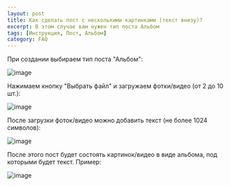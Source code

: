 ```yaml
---
layout: post
title: Как сделать пост с несколькими картинками (текст внизу)?
excerpt: В этом случае вам нужен тип поста Альбом
tags: [Инструкция, Пост, Альбом]
category: FAQ
---
```


При создании выбираем тип поста "Альбом":

![image](https://user-images.githubusercontent.com/24430718/107145012-e3cb0c80-694f-11eb-8d73-db5f1c37a1f2.png)

Нажимаем кнопку "Выбрать файл" и загружаем фотки/видео (от 2 до 10 шт.):

![image](https://user-images.githubusercontent.com/24430718/107145027-01987180-6950-11eb-84b9-194a76ac3283.png)

После загрузки фоток/видео можно добавить текст (не более 1024 символов):

![image](https://user-images.githubusercontent.com/24430718/107145037-137a1480-6950-11eb-9c71-467f725f26d3.png)

После этого пост будет состоять картинок/видео в виде альбома, под которыми будет текст. Пример:

![image](https://user-images.githubusercontent.com/24430718/107145046-1ffe6d00-6950-11eb-9f01-db18b3386656.png)
